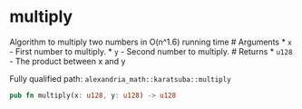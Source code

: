 # multiply

Algorithm to multiply two numbers in O(n^1.6) running time # Arguments * `x` - First number to multiply. * `y` - Second number to multiply. # Returns * `u128` - The product between x and y

Fully qualified path: `alexandria_math::karatsuba::multiply`

```rust
pub fn multiply(x: u128, y: u128) -> u128
```

